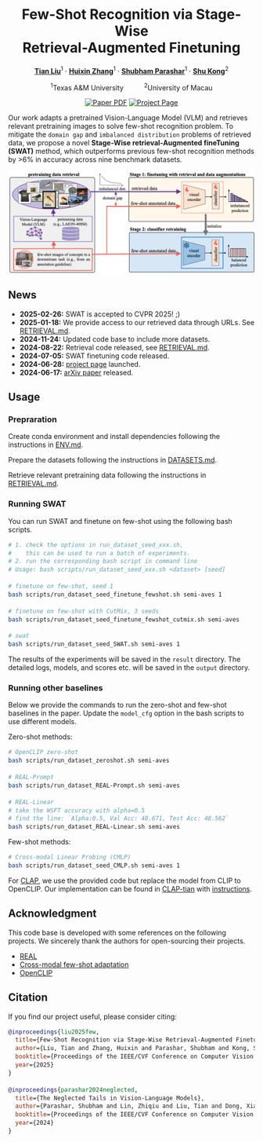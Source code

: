 <div align="center">
<h1>Few-Shot Recognition via Stage-Wise<br>Retrieval-Augmented Finetuning</h1>

[**Tian Liu**](https://tian1327.github.io/)<sup>1</sup> · [**Huixin Zhang**](https://www.linkedin.com/in/huixin-zhang-a2670a229/)<sup>1</sup> · [**Shubham Parashar**](https://shubhamprshr27.github.io/)<sup>1</sup> · [**Shu Kong**](https://aimerykong.github.io/)<sup>2</sup>

<sup>1</sup>Texas A&M University&emsp;&emsp;&emsp;<sup>2</sup>University of Macau
<br>
<!-- &dagger;project lead&emsp;*corresponding author -->

<a href="https://arxiv.org/abs/2406.11148"><img src='https://img.shields.io/badge/arXiv-SWAT-red' alt='Paper PDF'></a>
<a href='https://tian1327.github.io/SWAT/'><img src='https://img.shields.io/badge/Project_Page-SWAT-green' alt='Project Page'></a>
<!-- <a href='https://huggingface.co/spaces/depth-anything/Depth-Anything-V2'><img src='https://img.shields.io/badge/%F0%9F%A4%97%20Hugging%20Face-Spaces-blue'></a>
<a href='https://huggingface.co/datasets/depth-anything/DA-2K'><img src='https://img.shields.io/badge/Benchmark-DA--2K-yellow' alt='Benchmark'></a> -->
</div>

Our work adapts a pretrained Vision-Language Model (VLM) and retrieves relevant pretraining images to solve few-shot recognition problem.
To mitigate the `domain gap` and `imbalanced distribution` problems of retrieved data, we propose a novel **Stage-Wise retrieval-Augmented fineTuning (SWAT)** method, which outperforms previous few-shot recognition methods by >6% in accuracy across nine benchmark datasets.


![teaser](assets/teaser_v7.png)

## News
<!-- - **2024-11-26:** updated [arXiv paper](), including more datasets. -->
- **2025-02-26:** SWAT is accepted to CVPR 2025! ;)
- **2025-01-18:** We provide access to our retrieved data through URLs. See [RETRIEVAL.md](./retrieval/RETRIEVAL.md).
- **2024-11-24:** Updated code base to include more datasets.
- **2024-08-22:** Retrieval code released, see [RETRIEVAL.md](./retrieval/RETRIEVAL.md).
- **2024-07-05:** SWAT finetuning code released.
- **2024-06-28:** [project page](https://tian1327.github.io/SWAT/) launched.
- **2024-06-17:** [arXiv paper](https://arxiv.org/abs/2406.11148) released.


<!-- ## Finetuned Models

We provide SWAT finetuned model (based on OpenCLIP ViT-B/32) for each dataset experimented in the paper:

| Dataset | Size | Checkpoint |
|:-|:-|:-:|
| Semi-Aves |  | [Download]() |
| Flowers102 |  | [Download]() |
| FGVC-Aircraft |  | [Download]() |
| EuroSAT |  | [Download]() |
| DTD |  | [Download]() | -->


## Usage

### Prepraration
Create conda environment and install dependencies following the instructions in [ENV.md](./ENV.md).

Prepare the datasets following the instructions in [DATASETS.md](./DATASETS.md).

Retrieve relevant pretraining data following the instructions in [RETRIEVAL.md](./retrieval/RETRIEVAL.md).


<!-- ### Test our model checkpoints
Download the checkpoints listed [here](#finetuned-models) and put them under the `checkpoints` directory.

```bash
# coming soon

``` -->

### Running SWAT

You can run SWAT and finetune on few-shot using the following bash scripts.

<!-- You can run SWAT by using either the bash scripts `run_dataset_seed_xxx.sh` (recommended) or the python `main.py` script.
For example, using the bash scripts: -->
```bash
# 1. check the options in run_dataset_seed_xxx.sh, 
#    this can be used to run a batch of experiments.
# 2. run the corresponding bash script in command line
# Usage: bash scripts/run_dataset_seed_xxx.sh <dataset> [seed]

# finetune on few-shot, seed 1
bash scripts/run_dataset_seed_finetune_fewshot.sh semi-aves 1

# finetune on few-shot with CutMix, 3 seeds
bash scripts/run_dataset_seed_finetune_fewshot_cutmix.sh semi-aves

# swat
bash scripts/run_dataset_seed_SWAT.sh semi-aves 1
```

<!-- For example, using the python `main.py` script with more explicit fine-grained controls:
```bash
# run finetune on few-shot on semi-aves dataset with 4-shot, seed 1
python main.py --dataset semi-aves --method finetune --data_source fewshot --cls_init REAL-Prompt --shots 4 --seed 1 --epochs 50 --bsz 32 --log_mode both --retrieval_split T2T500+T2I0.25.txt --model_cfg vitb32_openclip_laion400m --folder output/finetune_on_fewshot

# run SWAT on semi-aves dataset with 4-shot, seed 1
# note that SWAT uses `--method cutmix` and `--data_source fewshot+retrieved`
python main.py --dataset semi-aves --method cutmix --data_source fewshot+retrieved --cls_init REAL-Prompt --shots 4 --seed 1 --epochs 50 --bsz 32 --log_mode both --retrieval_split T2T500+T2I0.25.txt --model_cfg vitb32_openclip_laion400m --folder output/swat -->

The results of the experiments will be saved in the `result` directory. The detailed logs, models, and scores etc. will be saved in the `output` directory.

### Running other baselines
Below we provide the commands to run the zero-shot and few-shot baselines in the paper. Update the `model_cfg` option in the bash scripts to use different models.

Zero-shot methods:
```bash
# OpenCLIP zero-shot
bash scripts/run_dataset_zeroshot.sh semi-aves

# REAL-Prompt
bash scripts/run_dataset_REAL-Prompt.sh semi-aves

# REAL-Linear
# take the WSFT accuracy with alpha=0.5
# find the line: `Alpha:0.5, Val Acc: 48.671, Test Acc: 48.562`
bash scripts/run_dataset_REAL-Linear.sh semi-aves

```

Few-shot methods:
```bash
# Cross-modal Linear Probing (CMLP)
bash scripts/run_dataset_seed_CMLP.sh semi-aves 1
```

For [CLAP](https://github.com/jusiro/CLAP), we use the provided code but replace the model from CLIP to OpenCLIP. Our implementation can be found in [CLAP-tian](https://github.com/tian1327/CLAP-tian) with [instructions](https://github.com/tian1327/CLAP-tian/blob/main/tian_log.md).


## Acknowledgment
This code base is developed with some references on the following projects. We sincerely thank the authors for open-sourcing their projects.

- [REAL](https://github.com/shubhamprshr27/NeglectedTailsVLM)
- [Cross-modal few-shot adaptation](https://github.com/linzhiqiu/cross_modal_adaptation)
- [OpenCLIP](https://github.com/mlfoundations/open_clip)

## Citation

If you find our project useful, please consider citing:

```bibtex
@inproceedings{liu2025few,
  title={Few-Shot Recognition via Stage-Wise Retrieval-Augmented Finetuning},
  author={Liu, Tian and Zhang, Huixin and Parashar, Shubham and Kong, Shu},
  booktitle={Proceedings of the IEEE/CVF Conference on Computer Vision and Pattern Recognition (CVPR)},
  year={2025}
}

@inproceedings{parashar2024neglected,
  title={The Neglected Tails in Vision-Language Models},
  author={Parashar, Shubham and Lin, Zhiqiu and Liu, Tian and Dong, Xiangjue and Li, Yanan and Ramanan, Deva and Caverlee, James and Kong, Shu},
  booktitle={Proceedings of the IEEE/CVF Conference on Computer Vision and Pattern Recognition (CVPR)},
  year={2024}
}

```
